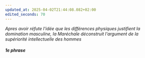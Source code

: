 ```yaml
---
updated_at: 2025-04-02T21:44:08.082+02:00
edited_seconds: 70
---
```

*Apres avoir réfute l'idée que les différences physiques justifient la domination masculine, la Maréchale déconstruit l'argument de la supériorité intellectuelle des hommes*
##### 1e phrase